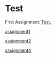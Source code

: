 # Test

First Assignment: [Test](Test.html), 

[assignment1](assignment1.html)

[assignment2](assignment2.html)

[assignment4](assignment4.html)

